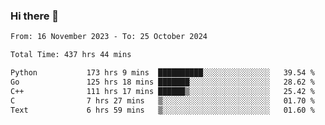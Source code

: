 ### Hi there 👋

<!--
**floyiac/floyiac** is a ✨ _special_ ✨ repository because its `README.md` (this file) appears on your GitHub profile.

Here are some ideas to get you started:

- 🔭 I’m currently working on ...
- 🌱 I’m currently learning ...
- 👯 I’m looking to collaborate on ...
- 🤔 I’m looking for help with ...
- 💬 Ask me about ...
- 📫 How to reach me: ...
- 😄 Pronouns: ...
- ⚡ Fun fact: ...
-->

<!--START_SECTION:waka-->

```txt
From: 16 November 2023 - To: 25 October 2024

Total Time: 437 hrs 44 mins

Python           173 hrs 9 mins  ██████████░░░░░░░░░░░░░░░   39.54 %
Go               125 hrs 18 mins ███████░░░░░░░░░░░░░░░░░░   28.62 %
C++              111 hrs 17 mins ██████▒░░░░░░░░░░░░░░░░░░   25.42 %
C                7 hrs 27 mins   ▒░░░░░░░░░░░░░░░░░░░░░░░░   01.70 %
Text             6 hrs 59 mins   ▒░░░░░░░░░░░░░░░░░░░░░░░░   01.60 %
```

<!--END_SECTION:waka-->
